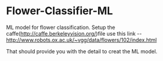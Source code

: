 # Flower-Classifier-ML
ML model for flower classification.
Setup the caffe(http://caffe.berkeleyvision.org/)file use this link --
http://www.robots.ox.ac.uk/~vgg/data/flowers/102/index.html

That should provide you with the detail to creat the ML model. 
